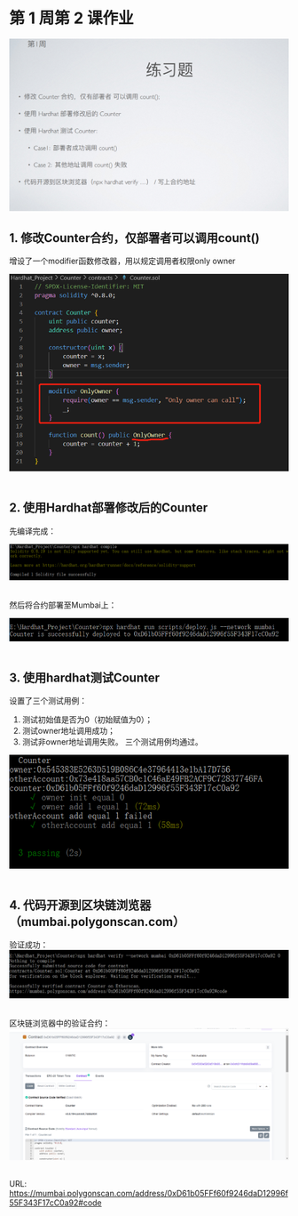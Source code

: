 # 第 1 周第 2 课作业
![w1-2](./IMG/Assignment_w1-2.png)
## 1. 修改Counter合约，仅部署者可以调用count()<br>

增设了一个modifier函数修改器，用以规定调用者权限only owner<br>

![w1-2](./IMG/IMG_Contract_Modified.png)<br><br>

## 2. 使用Hardhat部署修改后的Counter<br>

先编译完成：

![w1-2](./IMG/IMG_Hardhat_Compiled.png)<br><br>

然后将合约部署至Mumbai上：

![w1-2](./IMG/IMG_Hardhat_Deployed_Mumbai.png)<br><br>

## 3. 使用hardhat测试Counter<br>

设置了三个测试用例：
1. 测试初始值是否为0（初始赋值为0）；
2. 测试owner地址调用成功；
3. 测试非owner地址调用失败。
三个测试用例均通过。

![w1-2](./IMG/IMG_Test_Finish.png)<br><br>

## 4. 代码开源到区块链浏览器（mumbai.polygonscan.com）<br>

验证成功：
![w1-2](./IMG/IMG_Hardhat_Verified_Mumbai.png)<br><br>

区块链浏览器中的验证合约：
![w1-2](./IMG/IMG_Verification_Browser.png)<br><br>

URL: https://mumbai.polygonscan.com/address/0xD61b05FFf60f9246daD12996f55F343F17cC0a92#code
